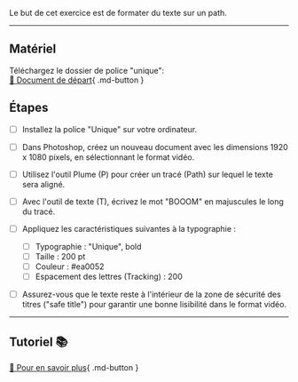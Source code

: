 Le but de cet exercice est de formater du texte sur un path.
***  

## Matériel
Téléchargez le dossier de police "unique":      
[📁 Document de départ](https://cmontmorency365-my.sharepoint.com/:f:/g/personal/flpilote_cmontmorency_qc_ca/EjI_vOcd3nNJoxX-YMvtzr0BvAJGrpnArev0RWH74MjVwQ?e=veL2bB){ .md-button }   <br>



## Étapes

- [ ] Installez la police "Unique" sur votre ordinateur.
- [ ] Dans Photoshop, créez un nouveau document avec les dimensions 1920 x 1080 pixels, en sélectionnant le format vidéo.
- [ ] Utilisez l'outil Plume (P) pour créer un tracé (Path) sur lequel le texte sera aligné.
- [ ] Avec l'outil de texte (T), écrivez le mot "BOOOM" en majuscules le long du tracé.
- [ ] Appliquez les caractéristiques suivantes à la typographie :
  - [ ] Typographie : "Unique", bold
  - [ ] Taille : 200 pt
  - [ ] Couleur : #ea0052
  - [ ] Espacement des lettres (Tracking) : 200
- [ ] Assurez-vous que le texte reste à l'intérieur de la zone de sécurité des titres ("safe title") pour garantir une bonne lisibilité dans le format vidéo.


***  
## Tutoriel 📚
[📖 Pour en savoir plus](https://cmontmorency365-my.sharepoint.com/:v:/g/personal/flpilote_cmontmorency_qc_ca/EZPWW1J0wQBIsHyKJMhDY7wBbyCRmuQ_JYAJMfgcek0qFQ?nav=eyJyZWZlcnJhbEluZm8iOnsicmVmZXJyYWxBcHAiOiJPbmVEcml2ZUZvckJ1c2luZXNzIiwicmVmZXJyYWxBcHBQbGF0Zm9ybSI6IldlYiIsInJlZmVycmFsTW9kZSI6InZpZXciLCJyZWZlcnJhbFZpZXciOiJNeUZpbGVzTGlua0NvcHkifX0&e=cxDIwl){ .md-button }   <br>







